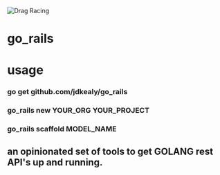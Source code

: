 ![Drag Racing](https://storage.googleapis.com/gopherizeme.appspot.com/gophers/cf7d8c19c020aaa7403991d9799219fca0070011.png)

# go_rails
# usage
### go get github.com/jdkealy/go_rails
### go_rails new YOUR_ORG YOUR_PROJECT
### go_rails scaffold MODEL_NAME
## an opinionated set of tools to get GOLANG rest API's up and running. 
